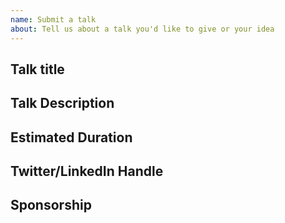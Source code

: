 ```yaml
---
name: Submit a talk
about: Tell us about a talk you'd like to give or your idea
---
```


## Talk title

## Talk Description

## Estimated Duration

## Twitter/LinkedIn Handle
<!-- So we can promote the talk -->

## Sponsorship
<!-- Are you also hiring or looking to promote your business?
Would your company be interested in sponsoring the drinks and/or pizza? -->
